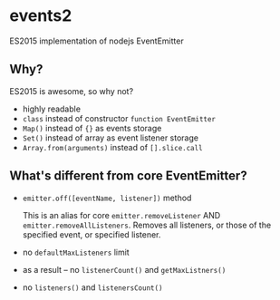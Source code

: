 # events2

ES2015 implementation of nodejs EventEmitter

## Why?

ES2015 is awesome, so why not?

 * highly readable
 * `class` instead of constructor `function EventEmitter`
 * `Map()` instead of `{}` as events storage
 * `Set()` instead of array as event listener storage
 * `Array.from(arguments)` instead of `[].slice.call`

## What's different from core EventEmitter?

 * `emitter.off([eventName, listener])` method

   This is an alias for core `emitter.removeListener` AND `emitter.removeAllListeners`. Removes all listeners, or those of the specified event, or specified listener.
 * no `defaultMaxListeners` limit
 * as a result – no `listenerCount()` and `getMaxListners()`
 * no `listeners()` and `listenersCount()`
